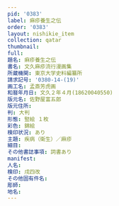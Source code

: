 ```yaml
---
pid: '0383'
label: 痳疹養生之伝
order: '0383'
layout: nishikie_item
collection: qatar
thumbnail: 
full: 
題名: 痳疹養生之伝
書名: 文久麻疹流行漫画集
所蔵機関: 東京大学史料編纂所
請求記号: '0380-14-(19)'
画工名: 孟斎芳虎画
和暦年月日: 文久２年４月(18620040550)
版元名: 佐野屋富五郎
版元住所: 
判: 大判
形態: 竪絵 １枚
彩色: 錦絵
検印状況: あり
主題: 疾病（衛生）／麻疹
細目: 
その他書誌事項: 詞書あり
manifest: 
人名: 
検印: 戌四改
その他固有件名: 
彫師: 
地名: 
---
```

